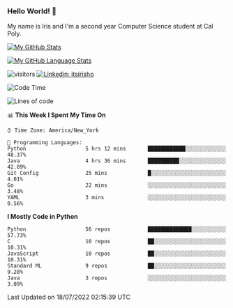 ### Hello World! 👋

My name is Iris and I'm a second year Computer Science student at Cal Poly. 


[![My GitHub Stats](https://github-readme-stats.vercel.app/api?username=sleepyStick&show_icons=true&&count_private=true&include_all_commits=true&theme=buefy)]()

[![My GitHub Language Stats](https://github-readme-stats.vercel.app/api/top-langs/?username=sleepyStick&langs_count=5&theme=buefy)]()

![visitors](https://visitor-badge.glitch.me/badge?page_id=sleepyStick.sleepyStick)
[![Linkedin: itsirisho](https://img.shields.io/badge/-itsirisho-informational?style=flat-square&logo=Linkedin&logoColor=white&link=https://www.linkedin.com/in/itsirisho/)](https://www.linkedin.com/in/itsirisho/)

<!--START_SECTION:waka-->
![Code Time](http://img.shields.io/badge/Code%20Time-0%20secs-blue)

![Lines of code](https://img.shields.io/badge/From%20Hello%20World%20I%27ve%20Written-24%20Million%20lines%20of%20code-blue)

📊 **This Week I Spent My Time On** 

```text
⌚︎ Time Zone: America/New_York

💬 Programming Languages: 
Python                   5 hrs 12 mins       ████████████░░░░░░░░░░░░░   48.37% 
Java                     4 hrs 36 mins       ██████████░░░░░░░░░░░░░░░   42.89% 
Git Config               25 mins             █░░░░░░░░░░░░░░░░░░░░░░░░   4.01% 
Go                       22 mins             ░░░░░░░░░░░░░░░░░░░░░░░░░   3.48% 
YAML                     3 mins              ░░░░░░░░░░░░░░░░░░░░░░░░░   0.56%

```

**I Mostly Code in Python** 

```text
Python                   56 repos            ██████████████░░░░░░░░░░░   57.73% 
C                        10 repos            ██░░░░░░░░░░░░░░░░░░░░░░░   10.31% 
JavaScript               10 repos            ██░░░░░░░░░░░░░░░░░░░░░░░   10.31% 
Standard ML              9 repos             ██░░░░░░░░░░░░░░░░░░░░░░░   9.28% 
Java                     3 repos             ░░░░░░░░░░░░░░░░░░░░░░░░░   3.09%

```



 Last Updated on 18/07/2022 02:15:39 UTC
<!--END_SECTION:waka-->

<!--
**konanyuta/konanyuta** is a ✨ _special_ ✨ repository because its `README.md` (this file) appears on your GitHub profile.

Here are some ideas to get you started:

- 🔭 I’m currently working on ...
- 🌱 I’m currently learning ...
- 👯 I’m looking to collaborate on ...
- 🤔 I’m looking for help with ...
- 💬 Ask me about ...
- 📫 How to reach me: ...
- 😄 Pronouns: ...
- ⚡ Fun fact: ...
-->

